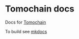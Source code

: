 # Tomochain docs

Docs for [Tomochain](https://tomochain.com)

To build see [mkdocs](https://www.mkdocs.org)
